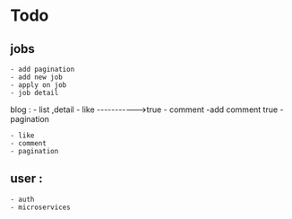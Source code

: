 # Todo 

## jobs

    - add pagination
    - add new job
    - apply on job
    - job detail

blog :
    - list ,detail
    - like ----------->true
    - comment -add comment true
    - pagination 

    - like
    - comment
    - pagination

## user :

    - auth
    - microservices
